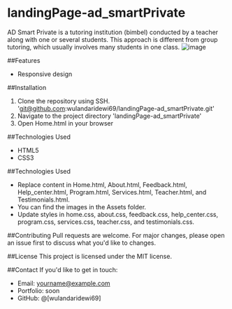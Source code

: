 # landingPage-ad_smartPrivate
AD Smart Private is a tutoring institution (bimbel) conducted by a teacher along with one or several students. This approach is different from group tutoring, which usually involves many students in one class. 
![image](https://github.com/user-attachments/assets/36f47c8d-72ee-4715-83ae-b1e9b0fde216)

##Features
- Responsive design

##Installation
1. Clone the repository using SSH.
   'git@github.com:wulandaridewi69/landingPage-ad_smartPrivate.git'
2. Navigate to the project directory
   'landingPage-ad_smartPrivate'
4. Open Home.html in your browser

##Technologies Used
- HTML5
- CSS3

##Technologies Used
- Replace content in Home.html, About.html, Feedback.html, Help_center.html, Program.html, Services.html, Teacher.html, and Testimonials.html.
- You can find the images in the Assets folder.
- Update styles in home.css, about.css, feedback.css, help_center.css, program.css, services.css, teacher.css, and testimonials.css.



##Contributing
Pull requests are welcome. For major changes, please open an issue first to discuss what you'd like to changes.

##License
This project is licensed under the MIT license.

##Contact
If you'd like to get in touch:

- Email: yourname@example.com
- Portfolio: soon
- GitHub: @[wulandaridewi69]
